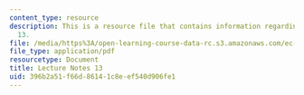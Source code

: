 ```yaml
---
content_type: resource
description: This is a resource file that contains information regarding lecture note
  13.
file: /media/https%3A/open-learning-course-data-rc.s3.amazonaws.com/ec-715-d-lab-disseminating-innovations-for-the-common-good-spring-2007/396b2a51f66d86141c8eef540d906fe1_MITEC_715S07_notes13.pdf
file_type: application/pdf
resourcetype: Document
title: Lecture Notes 13
uid: 396b2a51-f66d-8614-1c8e-ef540d906fe1
---
```

